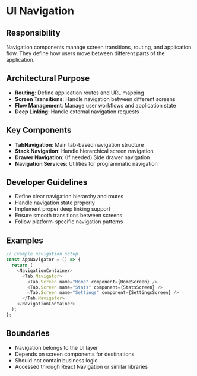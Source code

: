 # UI Navigation

## Responsibility
Navigation components manage screen transitions, routing, and application flow. They define how users move between different parts of the application.

## Architectural Purpose
- **Routing**: Define application routes and URL mapping
- **Screen Transitions**: Handle navigation between different screens
- **Flow Management**: Manage user workflows and application state
- **Deep Linking**: Handle external navigation requests

## Key Components
- **TabNavigation**: Main tab-based navigation structure
- **Stack Navigation**: Handle hierarchical screen navigation
- **Drawer Navigation**: (If needed) Side drawer navigation
- **Navigation Services**: Utilities for programmatic navigation

## Developer Guidelines
- Define clear navigation hierarchy and routes
- Handle navigation state properly
- Implement proper deep linking support
- Ensure smooth transitions between screens
- Follow platform-specific navigation patterns

## Examples
```typescript
// Example navigation setup
const AppNavigator = () => {
  return (
    <NavigationContainer>
      <Tab.Navigator>
        <Tab.Screen name="Home" component={HomeScreen} />
        <Tab.Screen name="Stats" component={StatsScreen} />
        <Tab.Screen name="Settings" component={SettingsScreen} />
      </Tab.Navigator>
    </NavigationContainer>
  );
};
```

## Boundaries
- Navigation belongs to the UI layer
- Depends on screen components for destinations
- Should not contain business logic
- Accessed through React Navigation or similar libraries